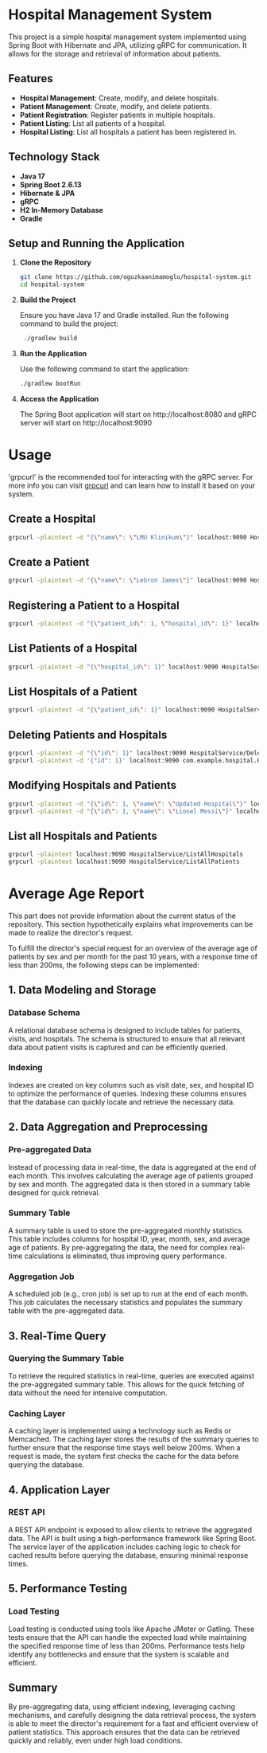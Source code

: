 # Hospital Management System

This project is a simple hospital management system implemented using Spring Boot with Hibernate and JPA, utilizing gRPC for communication. It allows for the storage and retrieval of information about patients.

## Features

- **Hospital Management**: Create, modify, and delete hospitals.
- **Patient Management**: Create, modify, and delete patients.
- **Patient Registration**: Register patients in multiple hospitals.
- **Patient Listing**: List all patients of a hospital.
- **Hospital Listing**: List all hospitals a patient has been registered in.

## Technology Stack

- **Java 17**
- **Spring Boot 2.6.13**
- **Hibernate & JPA**
- **gRPC**
- **H2 In-Memory Database**
- **Gradle**

## Setup and Running the Application

1. **Clone the Repository**
   ```sh
   git clone https://github.com/oguzkaanimamoglu/hospital-system.git
   cd hospital-system
   ```

2. **Build the Project**

    Ensure you have Java 17 and Gradle installed. Run the following command to build the project:
   ```sh
    ./gradlew build
   ```
3. **Run the Application**
    
    Use the following command to start the application:
    ```sh
    ./gradlew bootRun
    ```
4. **Access the Application**

    The Spring Boot application will start on http://localhost:8080 and gRPC server will start on http://localhost:9090

# Usage

'grpcurl' is the recommended tool for interacting with the gRPC server. For more info you can visit [grpcurl](https://github.com/fullstorydev/grpcurl) and can learn how to install it based on your system.

## Create a Hospital

```sh
grpcurl -plaintext -d "{\"name\": \"LMU Klinikum\"}" localhost:9090 HospitalService/CreateHospital 
```

## Create a Patient

```sh
grpcurl -plaintext -d "{\"name\": \"Lebron James\"}" localhost:9090 HospitalService/CreatePatient 
```


## Registering a Patient to a Hospital

```sh
grpcurl -plaintext -d "{\"patient_id\": 1, \"hospital_id\": 1}" localhost:9090 HospitalService/RegisterPatient
```

## List Patients of a Hospital
```sh
grpcurl -plaintext -d "{\"hospital_id\": 1}" localhost:9090 HospitalService/ListPatientsOfHospital
```

## List Hospitals of a Patient
```sh
grpcurl -plaintext -d "{\"patient_id\": 1}" localhost:9090 HospitalService/ListHospitalsOfPatient 
```

## Deleting Patients and Hospitals
```sh
grpcurl -plaintext -d "{\"id\": 1}" localhost:9090 HospitalService/DeletePatient
grpcurl -plaintext -d '{"id": 1}' localhost:9090 com.example.hospital.HospitalService/DeleteHospital 
```


## Modifying Hospitals and Patients

```sh
grpcurl -plaintext -d "{\"id\": 1, \"name\": \"Updated Hospital\"}" localhost:9090 HospitalService/ModifyHospital
grpcurl -plaintext -d "{\"id\": 1, \"name\": \"Lionel Messi\"}" localhost:9090 HospitalService/ModifyPatient 
```


## List all Hospitals and Patients

```sh
grpcurl -plaintext localhost:9090 HospitalService/ListAllHospitals  
grpcurl -plaintext localhost:9090 HospitalService/ListAllPatients
```

# Average Age Report


This part does not provide information about the current status of the repository. This section hypothetically explains what improvements can be made to realize the director's request.

To fulfill the director's special request for an overview of the average age of patients by sex and per month for the past 10 years, with a response time of less than 200ms, the following steps can be implemented:

## 1. Data Modeling and Storage

### Database Schema

A relational database schema is designed to include tables for patients, visits, and hospitals. The schema is structured to ensure that all relevant data about patient visits is captured and can be efficiently queried.

### Indexing

Indexes are created on key columns such as visit date, sex, and hospital ID to optimize the performance of queries. Indexing these columns ensures that the database can quickly locate and retrieve the necessary data.

## 2. Data Aggregation and Preprocessing

### Pre-aggregated Data

Instead of processing data in real-time, the data is aggregated at the end of each month. This involves calculating the average age of patients grouped by sex and month. The aggregated data is then stored in a summary table designed for quick retrieval.

### Summary Table

A summary table is used to store the pre-aggregated monthly statistics. This table includes columns for hospital ID, year, month, sex, and average age of patients. By pre-aggregating the data, the need for complex real-time calculations is eliminated, thus improving query performance.

### Aggregation Job

A scheduled job (e.g., cron job) is set up to run at the end of each month. This job calculates the necessary statistics and populates the summary table with the pre-aggregated data.

## 3. Real-Time Query

### Querying the Summary Table

To retrieve the required statistics in real-time, queries are executed against the pre-aggregated summary table. This allows for the quick fetching of data without the need for intensive computation.

### Caching Layer

A caching layer is implemented using a technology such as Redis or Memcached. The caching layer stores the results of the summary queries to further ensure that the response time stays well below 200ms. When a request is made, the system first checks the cache for the data before querying the database.

## 4. Application Layer

### REST API

A REST API endpoint is exposed to allow clients to retrieve the aggregated data. The API is built using a high-performance framework like Spring Boot. The service layer of the application includes caching logic to check for cached results before querying the database, ensuring minimal response times.

## 5. Performance Testing

### Load Testing

Load testing is conducted using tools like Apache JMeter or Gatling. These tests ensure that the API can handle the expected load while maintaining the specified response time of less than 200ms. Performance tests help identify any bottlenecks and ensure that the system is scalable and efficient.

## Summary

By pre-aggregating data, using efficient indexing, leveraging caching mechanisms, and carefully designing the data retrieval process, the system is able to meet the director's requirement for a fast and efficient overview of patient statistics. This approach ensures that the data can be retrieved quickly and reliably, even under high load conditions.







